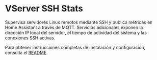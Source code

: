 # VServer SSH Stats

Supervisa servidores Linux remotos mediante SSH y publica métricas en Home Assistant a través de MQTT.
Servicios adicionales exponen la dirección IP local del servidor, el tiempo de actividad del sistema y las conexiones SSH activas.

Para obtener instrucciones completas de instalación y configuración, consulta el [README](README.md).
